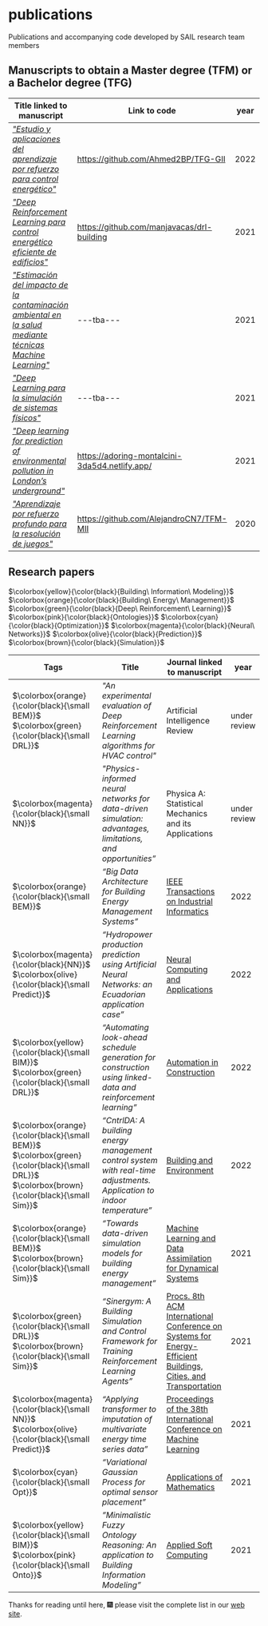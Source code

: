 # publications
Publications and accompanying code developed by SAIL research team members

## Manuscripts to obtain a Master degree (TFM) or a Bachelor degree (TFG) 
| Title linked to manuscript | Link to code | year|
| ---------------- | ------------------ | ------ |
| [_"Estudio y aplicaciones del aprendizaje por refuerzo para control energético"_](https://github.com/ugr-sail/publications/blob/main/manuscripts/TFG_2022_AhmedBrek.pdf) | https://github.com/Ahmed2BP/TFG-GII | 2022 |
| [_"Deep Reinforcement Learning para control energético eficiente de edificios"_](https://github.com/ugr-sail/publications/blob/main/manuscripts/TFM_2021_AntonioManjavacas.pdf) | https://github.com/manjavacas/drl-building | 2021 |
| [_"Estimación del impacto de la contaminación ambiental en la salud mediante técnicas Machine Learning"_](https://github.com/ugr-sail/publications/blob/main/manuscripts/TFG_2021_MartaAmor.pdf) |---tba---  | 2021|
| [_"Deep Learning para la simulación de sistemas físicos"_](https://github.com/ugr-sail/publications/blob/main/manuscripts/TFM_2021_FelixFernandez.pdf) | ---tba--- | 2021 |
| [_"Deep learning for prediction of environmental pollution in London’s underground"_](https://github.com/ugr-sail/publications/blob/main/manuscripts/TFG_2021_DavidMartin.pdf) | https://adoring-montalcini-3da5d4.netlify.app/ | 2021 |
| [_"Aprendizaje por refuerzo profundo para la resolución de juegos"_](https://github.com/ugr-sail/publications/blob/main/manuscripts/TFM_2020_AlejandroCampoy.pdf) | https://github.com/AlejandroCN7/TFM-MII | 2020 |

## Research papers 

$\colorbox{yellow}{\color{black}{Building\ Information\ Modeling\}}$
$\colorbox{orange}{\color{black}{Building\ Energy\ Management\}}$ 
$\colorbox{green}{\color{black}{Deep\ Reinforcement\ Learning\}}$
$\colorbox{pink}{\color{black}{Ontologies\}}$ 
$\colorbox{cyan}{\color{black}{Optimization\}}$ 
$\colorbox{magenta}{\color{black}{Neural\ Networks\}}$ 
$\colorbox{olive}{\color{black}{Prediction\}}$ 
$\colorbox{brown}{\color{black}{Simulation\}}$


| Tags | Title | Journal linked to manuscript  | year|
| -------------------- | ------------------ | ------------ | ------ |
| $\colorbox{orange}{\color{black}{\small BEM}}$ $\colorbox{green}{\color{black}{\small DRL}}$  | _"An experimental evaluation of Deep Reinforcement Learning algorithms for HVAC control"_ | Artificial Intelligence Review  | under review| 
|  $\colorbox{magenta}{\color{black}{\small NN}}$  | _"Physics-informed neural networks for data-driven simulation: advantages, limitations, and opportunities”_ | Physica A: Statistical Mechanics and its Applications | under review |
| $\colorbox{orange}{\color{black}{\small BEM}}$ | _“Big Data Architecture for Building Energy Management Systems”_ | [IEEE Transactions on Industrial Informatics](https://doi.org/10.1109/TII.2021.3130052) | 2022 |
| $\colorbox{magenta}{\color{black}{NN}}$ $\colorbox{olive}{\color{black}{\small Predict}}$ | _“Hydropower production prediction using Artificial Neural Networks: an Ecuadorian application case”_ | [Neural Computing and Applications](https://doi.org/10.1007/s00521-021-06746-5) | 2022 |
| $\colorbox{yellow}{\color{black}{\small BIM}}$ $\colorbox{green}{\color{black}{\small DRL}}$  | _“Automating look-ahead schedule generation for construction using linked-data and reinforcement learning”_ | [Automation in Construction](https://doi.org/10.1016/j.autcon.2021.104069) | 2022 |
| $\colorbox{orange}{\color{black}{\small BEM}}$ $\colorbox{green}{\color{black}{\small DRL\}}$ $\colorbox{brown}{\color{black}{\small Sim}}$ | _“CntrlDA: A building energy management control system with real-time adjustments. Application to indoor temperature”_ | [Building and Environment](http://doi.org/10.1016/j.buildenv.2022.108938) | 2022 |
|$\colorbox{orange}{\color{black}{\small BEM}}$ $\colorbox{brown}{\color{black}{\small Sim\}}$ | _“Towards data-driven simulation models for building energy management”_ | [Machine Learning and Data Assimilation for Dynamical Systems](http://doi.org/10.1016/j.asoc.2015.07.033) | 2021 |
| $\colorbox{green}{\color{black}{\small DRL\}}$ $\colorbox{brown}{\color{black}{\small Sim}}$ | _“Sinergym: A Building Simulation and Control Framework for Training Reinforcement Learning Agents”_ | [Procs. 8th ACM International Conference on Systems for Energy-Efficient Buildings, Cities, and Transportation](http://doi.org/10.1145/3486611.3488729)| 2021 |
| $\colorbox{magenta}{\color{black}{\small NN\}}$ $\colorbox{olive}{\color{black}{\small Predict}}$ | _“Applying transformer to imputation of multivariate energy time series data”_ | [Proceedings of the 38th International Conference on Machine Learning](https://www.climatechange.ai/papers/icml2021/89) | 2021 |
| $\colorbox{cyan}{\color{black}{\small Opt\}}$ | _“Variational Gaussian Process for optimal sensor placement”_ | [Applications of Mathematics](http://doi.org/10.21136/AM.2021.0307-19) | 2021 |
| $\colorbox{yellow}{\color{black}{\small BIM\}}$ $\colorbox{pink}{\color{black}{\small Onto\}}$ | _”Minimalistic Fuzzy Ontology Reasoning: An application to Building Information Modeling”_ | [Applied Soft Computing](http://doi.org/10.1016/j.asoc.2021.107158) | 2021 |

Thanks for reading until here, :fireworks: please visit the complete list in our [web site](https://wpd.ugr.es/~sail/publications/).




